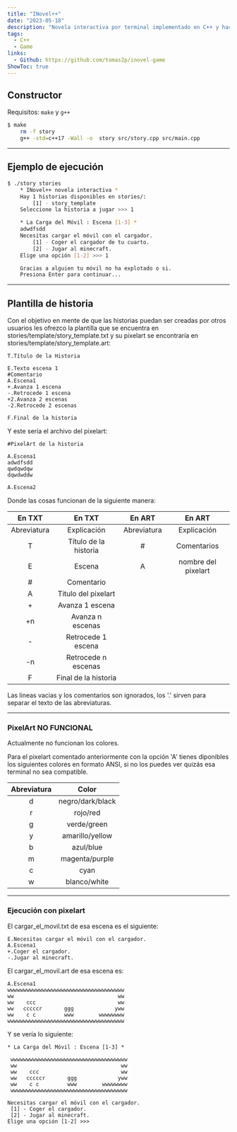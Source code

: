 ```yaml
---
title: "INovel++"
date: "2023-05-18"
description: "Novela interactiva por terminal implementado en C++ y haciendo uso de txt para la creación de historias."
tags:
  - C++
  - Game
links:
  - Github: https://github.com/tomas2p/inovel-game
ShowToc: true
---
```


## Constructor

Requisitos: `make` y `g++`

```bash
$ make
    rm -f story
    g++ -std=c++17 -Wall -o  story src/story.cpp src/main.cpp
```

---

## Ejemplo de ejecución

```bash
$ ./story stories
    * INovel++ novela interactiva *
    Hay 1 historias disponibles en stories/:   
        [1] - story_template
    Seleccione la historia a jugar >>> 1

    * La Carga del Móvil : Escena [1-3] *
    adwdfsdd
    Necesitas cargar el móvil con el cargador. 
        [1] - Coger el cargador de tu cuarto.
        [2] - Jugar al minecraft.
    Elige una opción [1-2] >>> 1

    Gracias a alguien tu móvil no ha explotado o si.
    Presiona Enter para continuar...
```

---

## Plantilla de historia

Con el objetivo en mente de que las historias puedan ser creadas por otros usuarios les ofrezco la plantilla que se encuentra en stories/template/story_template.txt y su pixelart se encontraría en stories/template/story_template.art:

    T.Título de la Historia

    E.Texto escena 1
    #Comentario
    A.Escena1
    +.Avanza 1 escena
    -.Retrocede 1 escena
    +2.Avanza 2 escenas
    -2.Retrocede 2 escenas

    F.Final de la historia

Y este sería el archivo del pixelart:

    #PixelArt de la historia

    A.Escena1
    adwdfsdd
    qwdqwdqw
    dqwdwddw

    A.Escena2

Donde las cosas funcionan de la siguiente manera:

|   En TXT    |        En TXT         |   En ART    |       En ART        |
| :---------: | :-------------------: | :---------: | :-----------------: |
| Abreviatura |      Explicación      | Abreviatura |     Explicación     |
|      T      | Título de la historia |      #      |     Comentarios     |
|      E      |        Escena         |      A      | nombre del pixelart |
|      #      |      Comentario       |
|      A      |  Titulo del pixelart  |
|      +      |    Avanza 1 escena    |
|     +n      |   Avanza n escenas    |
|      -      |  Retrocede 1 escena   |
|     -n      |  Retrocede n escenas  |
|      F      | Final de la historia  |

Las lineas vacias y los comentarios son ignorados, los '.' sirven para separar el texto de las abreviaturas.

---

### PixelArt NO FUNCIONAL

Actualmente no funcionan los colores.

Para el pixelart comentado anteriormente con la opción 'A' tienes diponibles los siguientes colores en formato ANSI, si no los puedes ver quizás esa terminal no sea compatible.

| Abreviatura |      Color       |
| :---------: | :--------------: |
|      d      | negro/dark/black |
|      r      |     rojo/red     |
|      g      |   verde/green    |
|      y      | amarillo/yellow  |
|      b      |    azul/blue     |
|      m      |  magenta/purple  |
|      c      |       cyan       |
|      w      |   blanco/white   |

---

### Ejecución con pixelart

El cargar_el_movil.txt de esa escena es el siguiente:

    E.Necesitas cargar el móvil con el cargador.
    A.Escena1
    +.Coger el cargador.
    -.Jugar al minecraft.

El cargar_el_movil.art de esa escena es:

    A.Escena1
    wwwwwwwwwwwwwwwwwwwwwwwwwwwwwwwwwwwww
    ww                                 ww
    ww    ccc                          ww
    ww   cccccr       ggg             yww
    ww    c c         www        wwwwwwww
    wwwwwwwwwwwwwwwwwwwwwwwwwwwwwwwwwwwww

Y se vería lo siguiente:

    * La Carga del Móvil : Escena [1-3] *

     wwwwwwwwwwwwwwwwwwwwwwwwwwwwwwwwwwwww
     ww                                 ww
     ww    ccc                          ww
     ww   cccccr       ggg             yww
     ww    c c         www        wwwwwwww
     wwwwwwwwwwwwwwwwwwwwwwwwwwwwwwwwwwwww

    Necesitas cargar el móvil con el cargador.
     [1] - Coger el cargador.
     [2] - Jugar al minecraft.
    Elige una opción [1-2] >>> 
